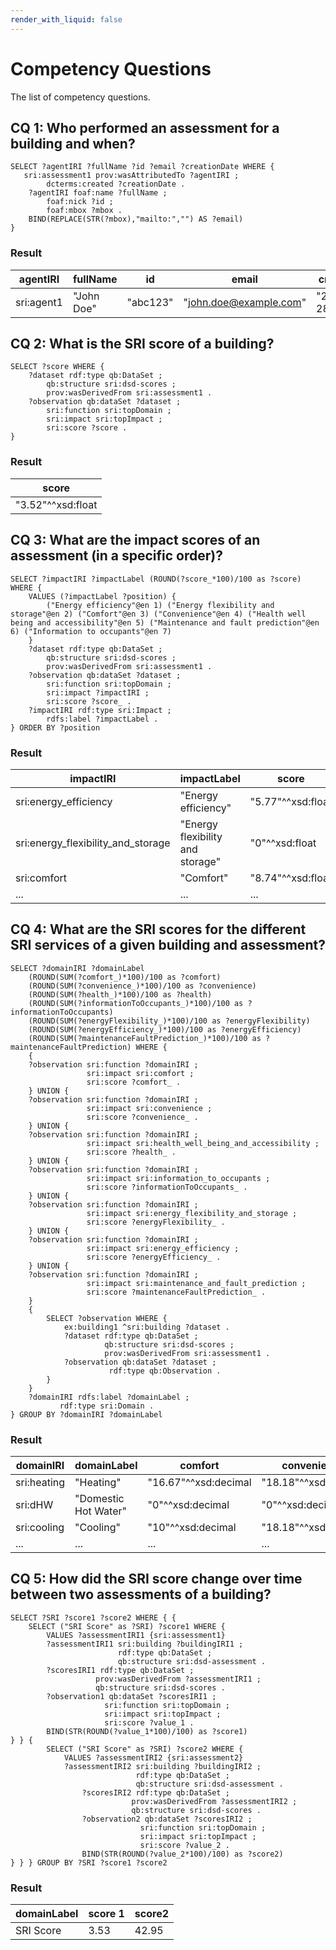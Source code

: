 ```yaml
---
render_with_liquid: false
---
```

# Competency Questions

The list of competency questions.

## CQ 1: Who performed an assessment for a building and when?

```sparql
SELECT ?agentIRI ?fullName ?id ?email ?creationDate WHERE {
   sri:assessment1 prov:wasAttributedTo ?agentIRI ;
        dcterms:created ?creationDate . 
    ?agentIRI foaf:name ?fullName ;
        foaf:nick ?id ;
        foaf:mbox ?mbox .  
    BIND(REPLACE(STR(?mbox),"mailto:","") AS ?email) 
}
```

### Result

| agentIRI | fullName | id | email | creationDate |
|---|---| --- | ---|---|
| sri:agent1 | "John Doe"  | "abc123" | "john.doe@example.com" | "2023-11-28"^^xsd:date |

## CQ 2: What is the SRI score of a building?

```sparql
SELECT ?score WHERE { 
    ?dataset rdf:type qb:DataSet ;
        qb:structure sri:dsd-scores ;
        prov:wasDerivedFrom sri:assessment1 .
    ?observation qb:dataSet ?dataset ;
        sri:function sri:topDomain ;
        sri:impact sri:topImpact ;
        sri:score ?score .
}
```

### Result

| score |
|---|
| "3.52"^^xsd:float |

## CQ 3: What are the impact scores of an assessment (in a specific order)?

```sparql
SELECT ?impactIRI ?impactLabel (ROUND(?score_*100)/100 as ?score) WHERE { 
    VALUES (?impactLabel ?position) {
        ("Energy efficiency"@en 1) ("Energy flexibility and storage"@en 2) ("Comfort"@en 3) ("Convenience"@en 4) ("Health well being and accessibility"@en 5) ("Maintenance and fault prediction"@en 6) ("Information to occupants"@en 7)
    }
    ?dataset rdf:type qb:DataSet ;
        qb:structure sri:dsd-scores ;
        prov:wasDerivedFrom sri:assessment1 .    
	?observation qb:dataSet ?dataset ;
        sri:function sri:topDomain ;
        sri:impact ?impactIRI ;
        sri:score ?score_ .
    ?impactIRI rdf:type sri:Impact ;
        rdfs:label ?impactLabel .
} ORDER BY ?position
```

### Result

| impactIRI | impactLabel | score |
|---|---|---|
| sri:energy_efficiency | "Energy efficiency" | "5.77"^^xsd:float |
| sri:energy_flexibility_and_storage | "Energy flexibility and storage" | "0"^^xsd:float |
| sri:comfort | "Comfort" | "8.74"^^xsd:float |
| ... | ... | ... |

## CQ 4: What are the SRI scores for the different SRI services of a given building and assessment?

```sparql
SELECT ?domainIRI ?domainLabel 
	(ROUND(SUM(?comfort_)*100)/100 as ?comfort) 
	(ROUND(SUM(?convenience_)*100)/100 as ?convenience)
	(ROUND(SUM(?health_)*100)/100 as ?health) 
	(ROUND(SUM(?informationToOccupants_)*100)/100 as ?informationToOccupants) 
	(ROUND(SUM(?energyFlexibility_)*100)/100 as ?energyFlexibility) 
	(ROUND(SUM(?energyEfficiency_)*100)/100 as ?energyEfficiency) 
	(ROUND(SUM(?maintenanceFaultPrediction_)*100)/100 as ?maintenanceFaultPrediction) WHERE {
    {
    ?observation sri:function ?domainIRI ;
                 sri:impact sri:comfort ;
                 sri:score ?comfort_ .
    } UNION {
    ?observation sri:function ?domainIRI ;
                 sri:impact sri:convenience ;
                 sri:score ?convenience_ .
    } UNION {
    ?observation sri:function ?domainIRI ;
                 sri:impact sri:health_well_being_and_accessibility ;
                 sri:score ?health_ .
    } UNION {
    ?observation sri:function ?domainIRI ;
                 sri:impact sri:information_to_occupants ;
                 sri:score ?informationToOccupants_ .
    } UNION {
    ?observation sri:function ?domainIRI ;
                 sri:impact sri:energy_flexibility_and_storage ;
                 sri:score ?energyFlexibility_ .
    } UNION {
    ?observation sri:function ?domainIRI ;
                 sri:impact sri:energy_efficiency ;
                 sri:score ?energyEfficiency_ .
    } UNION {
    ?observation sri:function ?domainIRI ;
                 sri:impact sri:maintenance_and_fault_prediction ;
                 sri:score ?maintenanceFaultPrediction_ .
    }
    {
        SELECT ?observation WHERE { 
            ex:building1 ^sri:building ?dataset .
            ?dataset rdf:type qb:DataSet ;
                     qb:structure sri:dsd-scores ;
                     prov:wasDerivedFrom sri:assessment1 .
            ?observation qb:dataSet ?dataset ;
                      rdf:type qb:Observation .
        }
    }
    ?domainIRI rdfs:label ?domainLabel ; 
		   rdf:type sri:Domain .
} GROUP BY ?domainIRI ?domainLabel
```

### Result

| domainIRI | domainLabel | comfort | convenience | health | ... |
|---|---|---|---|---|---|
| sri:heating | "Heating" | "16.67"^^xsd:decimal | "18.18"^^xsd:decimal | "40"^^xsd:decimal | ... |
| sri:dHW | "Domestic Hot Water" | "0"^^xsd:decimal | "0"^^xsd:decimal | "0"^^xsd:decimal | ... |
| sri:cooling | "Cooling" | "10"^^xsd:decimal | "18.18"^^xsd:decimal | "40"^^xsd:decimal | ... |
| ... | ... | ... | ... | ... | ... |

## CQ 5: How did the SRI score change over time between two assessments of a building?

```sparql
SELECT ?SRI ?score1 ?score2 WHERE { {
    SELECT ("SRI Score" as ?SRI) ?score1 WHERE {
        VALUES ?assessmentIRI1 {sri:assessment1}
        ?assessmentIRI1 sri:building ?buildingIRI1 ;
                        rdf:type qb:DataSet ;
                        qb:structure sri:dsd-assessment .	
        ?scoresIRI1 rdf:type qb:DataSet ;
                   prov:wasDerivedFrom ?assessmentIRI1 ;
                   qb:structure sri:dsd-scores .
        ?observation1 qb:dataSet ?scoresIRI1 ;
                     sri:function sri:topDomain ;
                     sri:impact sri:topImpact ;
                     sri:score ?value_1 .
        BIND(STR(ROUND(?value_1*100)/100) as ?score1)      
} } {
        SELECT ("SRI Score" as ?SRI) ?score2 WHERE {
            VALUES ?assessmentIRI2 {sri:assessment2}
            ?assessmentIRI2 sri:building ?buildingIRI2 ;
                            rdf:type qb:DataSet ;
                            qb:structure sri:dsd-assessment .
                ?scoresIRI2 rdf:type qb:DataSet ;
                           prov:wasDerivedFrom ?assessmentIRI2 ;
                           qb:structure sri:dsd-scores .
                ?observation2 qb:dataSet ?scoresIRI2 ;
                             sri:function sri:topDomain ;
                             sri:impact sri:topImpact ;
                             sri:score ?value_2 .
                BIND(STR(ROUND(?value_2*100)/100) as ?score2)
} } } GROUP BY ?SRI ?score1 ?score2
```

### Result

| domainLabel | score 1 | score2 |
|---|---| -- |
| SRI Score |  3.53  | 42.95 |
